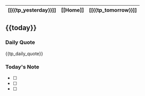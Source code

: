 | [[{{tp_yesterday}}]] | [[Home]] | [[{{tp_tomorrow}}]] |
| :------------: | :------: | :------------: |

## {{today}}

### Daily Quote
{{tp_daily_quote}}

### Today's Note

- [ ] 
- [ ] 
- [ ] 